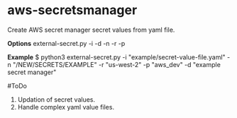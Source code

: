 # aws-secretsmanager
Create AWS secret manager secret values from yaml file.

**Options**
external-secret.py -i <inputfile> -d <description> -n <external secret name> -r <region> -p <profile>

**Example**
$ python3 external-secret.py -i "example/secret-value-file.yaml" -n "/NEW/SECRETS/EXAMPLE" -r "us-west-2" -p "aws_dev" -d "example secret manager"


#ToDo
1. Updation of secret values.
2. Handle complex yaml value files.

